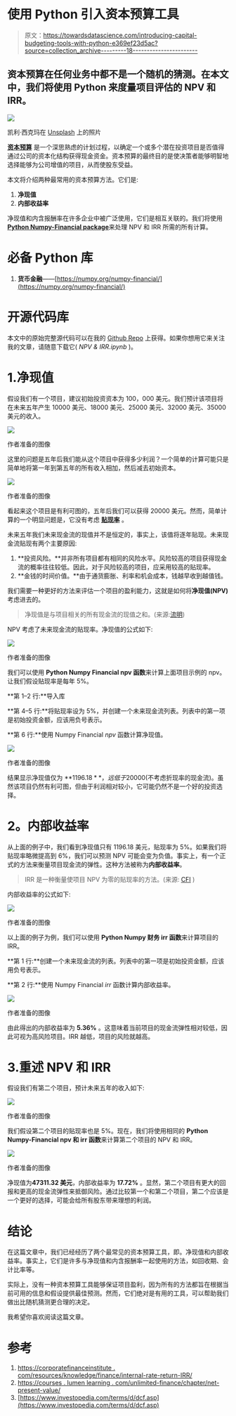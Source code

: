 # 使用 Python 引入资本预算工具

> 原文：<https://towardsdatascience.com/introducing-capital-budgeting-tools-with-python-e369ef23d5ac?source=collection_archive---------18----------------------->

## 资本预算在任何业务中都不是一个随机的猜测。在本文中，我们将使用 Python 来度量项目评估的 NPV 和 IRR。

![](img/f543dd146eaede996ecdf8cb9ba71e2e.png)

凯利·西克玛在 [Unsplash](https://unsplash.com/s/photos/budget?utm_source=unsplash&utm_medium=referral&utm_content=creditCopyText) 上的照片

[**资本预算**](https://en.wikipedia.org/wiki/Capital_budgeting) 是一个深思熟虑的计划过程，以确定一个或多个潜在投资项目是否值得通过公司的资本化结构获得现金资金。资本预算的最终目的是使决策者能够明智地选择能够为公司增值的项目，从而使股东受益。

本文将介绍两种最常用的资本预算方法。它们是:

1.  **净现值**
2.  **内部收益率**

净现值和内含报酬率在许多企业中被广泛使用，它们是相互关联的。我们将使用[**Python Numpy-Financial package**](https://numpy.org/numpy-financial/latest/)来处理 NPV 和 IRR 所需的所有计算。

# 必备 Python 库

1.  **货币金融**——[https://numpy.org/numpy-financial/](https://numpy.org/numpy-financial/)

# 开源代码库

本文中的原始完整源代码可以在我的 [Github Repo](https://github.com/teobeeguan/Python-For-Finance/tree/main/Time%20Value%20of%20Money) 上获得。如果你想用它来关注我的文章，请随意下载它( *NPV & IRR.ipynb* )。

# 1.净现值

假设我们有一个项目，建议初始投资资本为 100，000 美元。我们预计该项目将在未来五年产生 10000 美元、18000 美元、25000 美元、32000 美元、35000 美元的收入。

![](img/588436ae875d0bc0dd7aa52c74f7354b.png)

作者准备的图像

这里的问题是五年后我们能从这个项目中获得多少利润？一个简单的计算可能只是简单地将第一年到第五年的所有收入相加，然后减去初始资本。

![](img/dbaf54955f455caf7e25ae780a941415.png)

作者准备的图像

看起来这个项目是有利可图的，五年后我们可以获得 20000 美元。然而，简单计算的一个明显问题是，它没有考虑 [**贴现率**](https://www.investopedia.com/terms/d/discountrate.asp) 。

未来五年我们未来现金流的现值并不是恒定的，事实上，该值将逐年贴现。未来现金流贴现有两个主要原因:

1.  **投资风险。**并非所有项目都有相同的风险水平。风险较高的项目获得现金流的概率往往较低。因此，对于风险较高的项目，应采用较高的贴现率。
2.  **金钱的时间价值。**由于通货膨胀、利率和机会成本，钱越早收到越值钱。

我们需要一种更好的方法来评估一个项目的盈利能力，这就是如何将**净现值(NPV)** 考虑进去的。

> 净现值是与项目相关的所有现金流的现值之和。(来源:[流明](https://courses.lumenlearning.com/boundless-finance/chapter/net-present-value/))

NPV 考虑了未来现金流的贴现率。净现值的公式如下:

![](img/4ac6e311c44b88716f26372f4c858637.png)

作者准备的图像

我们可以使用 **Python Numpy Financial npv 函数**来计算上面项目示例的 npv。让我们假设贴现率是每年 5%。

**第 1–2 行:**导入库

**第 4–5 行:**将贴现率设为 5%，并创建一个未来现金流列表。列表中的第一项是初始投资金额，应该用负号表示。

**第 6 行:**使用 Numpy Financial *npv* 函数计算净现值。

![](img/53983654887701dae1f4ab7b8ffae94d.png)

作者准备的图像

结果显示净现值仅为 **$1196.18** ，远低于$20000(不考虑折现率的现金流)。虽然该项目仍然有利可图，但由于利润相对较小，它可能仍然不是一个好的投资选择。

# **2。内部收益率**

从上面的例子中，我们看到净现值只有 1196.18 美元，贴现率为 5%。如果我们将贴现率略微提高到 6%，我们可以预测 NPV 可能会变为负值。事实上，有一个正式的方法来衡量项目现金流的弹性。这种方法被称为**内部收益率**。

> IRR 是一种衡量使项目 NPV 为零的贴现率的方法。(来源: [CFI](https://corporatefinanceinstitute.com/resources/knowledge/finance/internal-rate-return-irr/) )

内部收益率的公式如下:

![](img/89dfa0c3235a88ea994c44d8b10d3f73.png)

作者准备的图像

以上面的例子为例，我们可以使用 **Python Numpy 财务 irr 函数**来计算项目的 IRR。

**第 1 行:**创建一个未来现金流的列表。列表中的第一项是初始投资金额，应该用负号表示。

**第 2 行:**使用 Numpy Financial *irr* 函数计算内部收益率。

![](img/e428c5cce80b396896deb85ec694c05b.png)

作者准备的图像

由此得出的内部收益率为 **5.36%** 。这意味着当前项目的现金流弹性相对较低，因此可视为高风险项目。IRR 越低，项目的风险就越高。

# 3.重述 NPV 和 IRR

假设我们有第二个项目，预计未来五年的收入如下:

![](img/7b4ee16226d56732de7b837b712dfb20.png)

作者准备的图像

我们假设第二个项目的贴现率也是 5%。现在，我们将使用相同的 **Python Numpy-Financial npv 和 irr 函数**来计算第二个项目的 NPV 和 IRR。

![](img/a6faf7cda9c4c676e18bdd97274544aa.png)

作者准备的图像

净现值为**47311.32 美元**，内部收益率为 **17.72%** 。显然，第二个项目有更大的回报和更高的现金流弹性来抵御风险。通过比较第一个和第二个项目，第二个应该是一个更好的选择，可能会给所有股东带来理想的利润。

# 结论

在这篇文章中，我们已经经历了两个最常见的资本预算工具，即。净现值和内部收益率。事实上，它们是许多与净现值和内含报酬率一起使用的方法，如回收期、会计比率等。

实际上，没有一种资本预算工具能够保证项目盈利，因为所有的方法都旨在根据当前可用的信息和假设提供最佳预测。然而，它们绝对是有用的工具，可以帮助我们做出比随机猜测更合理的决定。

我希望你喜欢阅读这篇文章。

# 参考

1.  [https://corporatefinanceinstitute . com/resources/knowledge/finance/internal-rate-return-IRR/](https://corporatefinanceinstitute.com/resources/knowledge/finance/internal-rate-return-irr/)
2.  [https://courses . lumen learning . com/unlimited-finance/chapter/net-present-value/](https://courses.lumenlearning.com/boundless-finance/chapter/net-present-value/)
3.  [https://www.investopedia.com/terms/d/dcf.asp](https://www.investopedia.com/terms/d/dcf.asp)